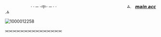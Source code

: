 ㅤㅤ ㅤ ㅤㅤㅤ· · ─ ·𖥸· ─ · ·
ㅤ ㅤ ㅤ ㅤㅤㅤ ㅤㅤㅤㅤㅤㅤㅤ ㅤㅤ
ㅤ⁂.ㅤ[𝙢𝙖𝙞𝙣 𝙖𝙘𝙘](https://github.com/rxuge) .⁂ 

![1000012258](https://files.catbox.moe/99t7ff.png)

⫘⫘⫘⫘⫘⫘⫘⫘⫘⫘⫘⫘⫘⫘⫘
